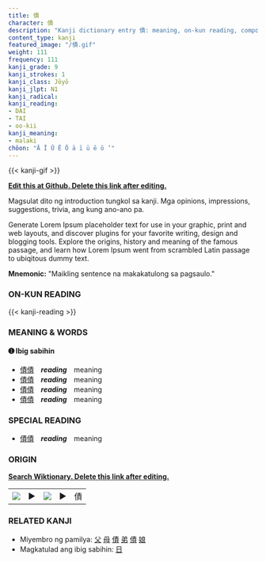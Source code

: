 ```yaml
---
title: 債
character: 債
description: "Kanji dictionary entry 債: meaning, on-kun reading, compounds, origin, related kanji"
content_type: kanji
featured_image: "/債.gif"
weight: 111
frequency: 111
kanji_grade: 9
kanji_strokes: 1
kanji_class: Jōyō
kanji_jlpt: N1
kanji_radical: 
kanji_reading: 
- DAI
- TAI
- oo-kii
kanji_meaning:
- malaki
chōon: "Ā Ī Ū Ē Ō ā ī ū ē ō ’"
---
```

[//]: # (Don't edit the line below. Kanji animated GIF code is automatically generated.)
{{< kanji-gif >}}

[//]: # (Edit below this line.)

**[Edit this at Github. Delete this link after editing.](https://github.com/tim0g/tim/tree/main/content/kanji/債/index.md)**

Magsulat dito ng introduction tungkol sa kanji. Mga opinions, impressions, suggestions, trivia, ang kung ano-ano pa.

Generate Lorem Ipsum placeholder text for use in your graphic, print and web layouts, and discover plugins for your favorite writing, design and blogging tools. Explore the origins, history and meaning of the famous passage, and learn how Lorem Ipsum went from scrambled Latin passage to ubiqitous dummy text.
 
**Mnemonic:** "Maikling sentence na makakatulong sa pagsaulo."

### ON-KUN READING

[//]: # (Don't edit the line below. ON-KUN READING code is automatically generated.)
{{< kanji-reading >}}

### MEANING & WORDS

#### ➊ **Ibig sabihin**
  - [債](../債)[債](../債)　***reading***　meaning
  - [債](../債)[債](../債)　***reading***　meaning
  - [債](../債)[債](../債)　***reading***　meaning
  - [債](../債)[債](../債)　***reading***　meaning

### SPECIAL READING
  - [債](../債)[債](../債)　***reading***　meaning

### ORIGIN

**[Search Wiktionary. Delete this link after editing.](https://wiktionary.org/wiki/債)**
<table class="kanji-table"><tr><td>
<img src="60px-債-bronze.svg.png">
</td><td>▶</td><td>
<img src="60px-債-oracle.svg.png">
</td><td>▶</td>
<td class="kanji-origin">債</td>
</tr></table>

### RELATED KANJI
- Miyembro ng pamilya: [父](../父) [母](../母) [債](../債) [弟](../弟) [債](../債) [娘](../娘)
- Magkatulad ang ibig sabihin: [日](../日)

